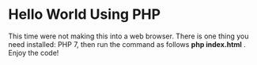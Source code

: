 # Hello World Using PHP

This time were not making this into a web browser.
There is one thing you need installed: PHP 7, then run the command as follows __php index.html__ . Enjoy the code!
